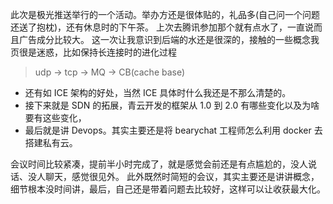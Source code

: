 此次是极光推送举行的一个活动。举办方还是很体贴的，礼品多(自己问一个问题还送了抱枕)，还有休息时的下午茶。
上次去腾讯参加那个就有点水了，一直说而且广告成分比较大。
这一次让我意识到后端的水还是很深的，接触的一些概念我页很是迷惑，比如保持长连接时的进化过程
> udp -> tcp -> MQ -> CB(cache base)

* 还有如 ICE 架构的好处，当然 ICE 具体时什么我还是不那么清楚的。
* 接下来就是 SDN 的拓展，青云开发的框架从 1.0 到 2.0 有哪些变化以及为啥要有这些变化，
* 最后就是讲 Devops。其实主要还是将 bearychat 工程师怎么利用 docker 去搭建私有云。

会议时间比较紧凑，提前半小时完成了，就是感觉会前还是有点尴尬的，没人说话、没人聊天，感觉很见外。
此外既然时简短的会议，其实主要还是讲讲概念，细节根本没时间讲，最后，自己还是带着问题去比较好，这样可以让收获最大化。

